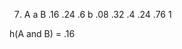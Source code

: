 






7.
    A       a
B   .16     .24   .6
b   .08     .32   .4
    .24     .76   1

h(A and B) = .16
